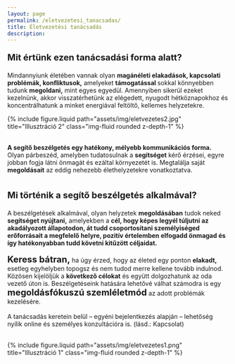 ```yaml
---
layout: page
permalink: /eletvezetesi_tanacsadas/
title: Életvezetési tanácsadás
description: 
---
```


<div class="container">
  <div class="row">
    <div class="col-md-7 ml-n3">
<p style="font-size:20px"><b>Mit értünk ezen tanácsadási forma alatt?</b></p>

Mindannyiunk életében vannak olyan <b>magánéleti elakadások, kapcsolati problémák, konfliktusok,</b> amelyeket <b>támogatással </b>sokkal könnyebben tudunk <b>megoldani,</b> mint egyes egyedül. Amennyiben sikerül ezeket kezelnünk, akkor visszatérhetünk az elégedett, nyugodt hétköznapokhoz és koncentrálhatunk a minket energiával feltöltő, kellemes helyzetekre.
    </div>
    <div class="col-md-5 text-center mt-1">
      {% include figure.liquid path="assets/img/eletvezetes2.jpg" title="Illusztráció 2" class="img-fluid rounded z-depth-1" %}
    </div>
  </div>
</div>
<br>
<b>A segítő beszélgetés egy hatékony, mélyebb kommunikációs forma.</b> Olyan párbeszéd, amelyben tudatosulnak a <b>segítséget</b> kérő érzései, egyre jobban fogja látni önmagát és ezáltal környezetét is. Megtalálja saját <b>megoldásait</b> az eddig nehezebb élethelyzetekre vonatkoztatva.
<br><br>
<p style="font-size:20px"><b>Mi történik a segítő beszélgetés alkalmával?</b></p>

A beszélgetések alkalmával, olyan helyzetek <b>megoldásában</b> tudok neked <b>segítséget nyújtani,</b> amelyekben a <b>cél, hogy képes legyél túljutni az akadályozott állapotodon, át tudd csoportosítani személyiséged erőforrásait a megfelelő helyre, pozitív értelemben elfogadd önmagad és így hatékonyabban tudd követni kitűzött céljaidat.</b>
<br><br>
<span style="font-size:20px;font-weight:bolder"><b>Keress bátran,</b></span> ha úgy érzed, hogy az életed egy ponton <b>elakadt,</b> esetleg egyhelyben topogsz és nem tudod merre kellene tovább indulnod. Közösen kijelöljük a <b>következő célokat</b> és együtt dolgozhatunk az oda vezető úton is.
Beszélgetéseink hatására lehetővé válhat számodra is egy <span style="font-size:20px;font-weight:bolder"><b>megoldásfókuszú szemléletmód</b></span> az adott problémák kezelésére.
<br><br>
A tanácsadás keretein belül – egyéni bejelentkezés alapján – lehetőség nyílik online és személyes konzultációra is. (lásd.: Kapcsolat)
<br><br>

<div class="row align-items-center">
    <div class="col-10 mx-auto">
        {% include figure.liquid path="assets/img/eletvezetes1.png" title="Illusztráció 1" class="img-fluid rounded z-depth-1" %}
    </div>
</div>
